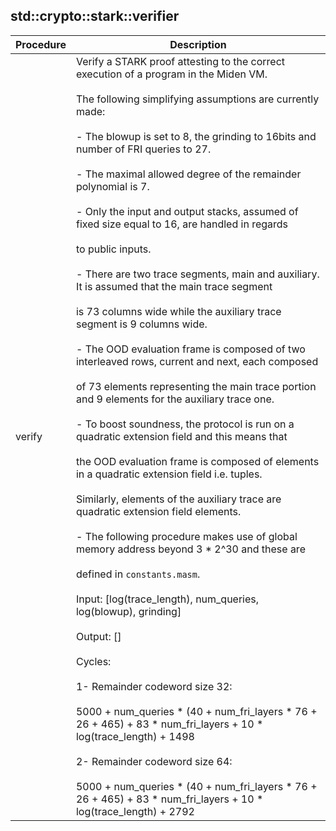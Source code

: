 
## std::crypto::stark::verifier
| Procedure | Description |
| ----------- | ------------- |
| verify | Verify a STARK proof attesting to the correct execution of a program in the Miden VM.<br /><br />The following simplifying assumptions are currently made:<br /><br />- The blowup is set to 8, the grinding to 16bits and number of FRI queries to 27.<br /><br />- The maximal allowed degree of the remainder polynomial is 7.<br /><br />- Only the input and output stacks, assumed of fixed size equal to 16, are handled in regards<br /><br />to public inputs.<br /><br />- There are two trace segments, main and auxiliary. It is assumed that the main trace segment<br /><br />is 73 columns wide while the auxiliary trace segment is 9 columns wide.<br /><br />- The OOD evaluation frame is composed of two interleaved rows, current and next, each composed<br /><br />of 73 elements representing the main trace portion and 9 elements for the auxiliary trace one.<br /><br />- To boost soundness, the protocol is run on a quadratic extension field and this means that<br /><br />the OOD evaluation frame is composed of elements in a quadratic extension field i.e. tuples.<br /><br />Similarly, elements of the auxiliary trace are quadratic extension field elements.<br /><br />- The following procedure makes use of global memory address beyond 3 * 2^30 and these are<br /><br />defined in `constants.masm`.<br /><br />Input: [log(trace_length), num_queries, log(blowup), grinding]<br /><br />Output: []<br /><br />Cycles:<br /><br />1- Remainder codeword size 32:<br /><br />5000 + num_queries * (40 + num_fri_layers * 76 + 26 + 465) + 83 * num_fri_layers + 10 * log(trace_length) + 1498<br /><br />2- Remainder codeword size 64:<br /><br />5000 + num_queries * (40 + num_fri_layers * 76 + 26 + 465) + 83 * num_fri_layers + 10 * log(trace_length) + 2792 |
